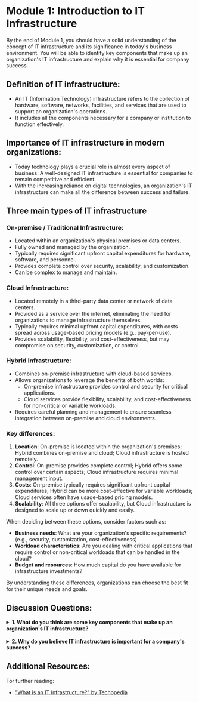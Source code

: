 # **Module 1: Introduction to IT Infrastructure**

By the end of Module 1, you should have a solid understanding of the concept of IT infrastructure and its significance in today's business environment. You will be able to identify key components that make up an organization's IT infrastructure and explain why it is essential for company success.

## Definition of IT infrastructure:

- An IT (Information Technology) infrastructure refers to the collection of hardware, software, networks, facilities, and services that are used to support an organization's operations.
- It includes all the components necessary for a company or institution to function effectively.

## Importance of IT infrastructure in modern organizations:

- Today technology plays a crucial role in almost every aspect of business. A well-designed IT infrastructure is essential for companies to remain competitive and efficient.
- With the increasing reliance on digital technologies, an organization's IT infrastructure can make all the difference between success and failure.

## Three main types of IT infrastructure

### **On-premise / Traditional Infrastructure:**

- Located within an organization's physical premises or data centers.
- Fully owned and managed by the organization.
- Typically requires significant upfront capital expenditures for hardware, software, and personnel.
- Provides complete control over security, scalability, and customization.
- Can be complex to manage and maintain.

### **Cloud Infrastructure:**

- Located remotely in a third-party data center or network of data centers.
- Provided as a service over the internet, eliminating the need for organizations to manage infrastructure themselves.
- Typically requires minimal upfront capital expenditures, with costs spread across usage-based pricing models (e.g., pay-per-use).
- Provides scalability, flexibility, and cost-effectiveness, but may compromise on security, customization, or control.

### **Hybrid Infrastructure:**

- Combines on-premise infrastructure with cloud-based services.
- Allows organizations to leverage the benefits of both worlds:
  - On-premise infrastructure provides control and security for critical applications.
  - Cloud services provide flexibility, scalability, and cost-effectiveness for non-critical or variable workloads.
- Requires careful planning and management to ensure seamless integration between on-premise and cloud environments.

### **Key differences:**

1. **Location**: On-premise is located within the organization's premises; Hybrid combines on-premise and cloud; Cloud infrastructure is hosted remotely.
2. **Control**: On-premise provides complete control; Hybrid offers some control over certain aspects; Cloud infrastructure requires minimal management input.
3. **Costs**: On-premise typically requires significant upfront capital expenditures; Hybrid can be more cost-effective for variable workloads; Cloud services often have usage-based pricing models.
4. **Scalability**: All three options offer scalability, but Cloud infrastructure is designed to scale up or down quickly and easily.

When deciding between these options, consider factors such as:

- **Business needs**: What are your organization's specific requirements? (e.g., security, customization, cost-effectiveness)
- **Workload characteristics**: Are you dealing with critical applications that require control or non-critical workloads that can be handled in the cloud?
- **Budget and resources**: How much capital do you have available for infrastructure investments?

By understanding these differences, organizations can choose the best fit for their unique needs and goals.

## Discussion Questions:

<details> 
<summary><b>1. What do you think are some key components that make up an organization's IT infrastructure?</b></summary>
Some common components of an IT infrastructure include hardware (computers, servers, etc.), software applications and systems, networks, facilities (data centers, server rooms), services (help desk, technical support), and personnel.
</details>
<br />
<details> 
<summary><b>2. Why do you believe IT infrastructure is important for a company's success?</b></summary>
A well-designed IT infrastructure can improve efficiency, reduce costs, enhance collaboration, and provide a competitive edge in the market.
</details>


## Additional Resources:

For further reading:

- ["What is an IT Infrastructure?" by Techopedia](https://www.techopedia.com/definition/29199/it-infrastructure)